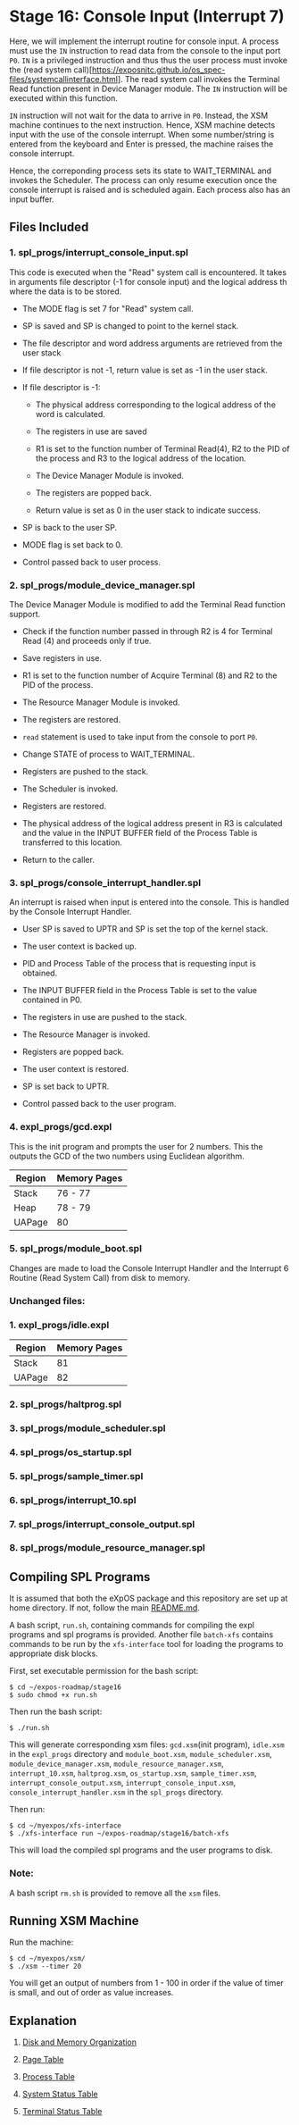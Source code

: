 # Stage 16: Console Input (Interrupt 7)

Here, we will implement the interrupt routine for console input. A process must use the `IN` instruction to read data from the console to the input port `P0`. `IN` is a privileged instruction and thus thus the user process must invoke the (read system call)[https://exposnitc.github.io/os_spec-files/systemcallinterface.html]. The read system call invokes the Terminal Read function present in Device Manager module. The `IN` instruction will be executed within this function.

`IN` instruction will not wait for the data to arrive in `P0`. Instead, the XSM machine continues to the next instruction. Hence, XSM machine detects input with the use of the console interrupt. When some number/string is entered from the keyboard and Enter is pressed, the machine raises the console interrupt.

Hence, the correponding process sets its state to WAIT_TERMINAL and invokes the Scheduler. The process can only resume execution once the console interrupt is raised and is scheduled again. Each process also has an input buffer.

## Files Included

### 1. spl_progs/interrupt_console_input.spl

This code is executed when the "Read" system call is encountered. It takes in arguments file descriptor (-1 for console input) and the logical address th where the data is to be stored.

* The MODE flag is set 7 for "Read" system call.

* SP is saved and SP is changed to point to the kernel stack.

* The file descriptor and word address arguments are retrieved from the user stack

* If file descriptor is not -1, return value is set as -1 in the user stack.

* If file descriptor is -1: 
  
  * The physical address corresponding to the logical address of the word is calculated.

  * The registers in use are saved

  * R1 is set to the function number of Terminal Read(4), R2 to the PID of the process and R3 to the logical address of the location.

  * The Device Manager Module is invoked.

  * The registers are popped back.
  
  * Return value is set as 0 in the user stack to indicate success.

* SP is back to the user SP.

* MODE flag is set back to 0.

* Control passed back to user process.

### 2. spl_progs/module_device_manager.spl

The Device Manager Module is modified to add the Terminal Read function support.

* Check if the function number passed in through R2 is 4 for Terminal Read (4) and proceeds only if true.

* Save registers in use.

* R1 is set to the function number of Acquire Terminal (8) and R2 to the PID of the process.

* The Resource Manager Module is invoked.

* The registers are restored.

* `read` statement is used to take input from the console to port `P0`.

* Change STATE of process to WAIT_TERMINAL.

* Registers are pushed to the stack.

* The Scheduler is invoked.

* Registers are restored.

* The physical address of the logical address present in R3 is calculated and the value in the INPUT BUFFER field of the Process Table is transferred to this location.

* Return to the caller.

### 3. spl_progs/console_interrupt_handler.spl

An interrupt is raised when input is entered into the console. This  is handled by the Console Interrupt Handler.

* User SP is saved to UPTR and SP is set the top of the kernel stack.

* The user context is backed up.

* PID and Process Table of the process that is requesting input is obtained.

* The INPUT BUFFER field in the Process Table is set to the value contained in P0.

* The registers in use are pushed to the stack.

* The Resource Manager is invoked.

* Registers are popped back.

* The user context is restored.

* SP is set back to UPTR.

* Control passed back to the user program.

### 4. expl_progs/gcd.expl

This is the init program and prompts the user for 2 numbers. This the outputs the GCD of the two numbers using Euclidean algorithm.

| Region | Memory Pages |
|---|---|
| Stack | 76 - 77 |
| Heap | 78 - 79 |
| UAPage | 80 |

### 5. spl_progs/module_boot.spl

Changes are made to load the Console Interrupt Handler and the Interrupt 6 Routine (Read System Call) from disk to memory.

### Unchanged files:

### 1. expl_progs/idle.expl

| Region | Memory Pages |
|---|---|
| Stack | 81 |
| UAPage | 82 |

### 2. spl_progs/haltprog.spl

### 3. spl_progs/module_scheduler.spl

### 4. spl_progs/os_startup.spl

### 5. spl_progs/sample_timer.spl

### 6. spl_progs/interrupt_10.spl

### 7. spl_progs/interrupt_console_output.spl

### 8. spl_progs/module_resource_manager.spl

## Compiling SPL Programs

It is assumed that both the eXpOS package and this repository are set up at home directory. If not, follow the main [README.md](/README.md).

A bash script, `run.sh`, containing commands for compiling the expl programs and spl programs is provided. Another file `batch-xfs` contains commands to be run by the `xfs-interface` tool for loading the programs to appropriate disk blocks.

First, set executable permission for the bash script:

```
$ cd ~/expos-roadmap/stage16
$ sudo chmod +x run.sh
```

Then run the bash script:

```
$ ./run.sh
```

This will generate corresponding xsm files: `gcd.xsm`(init program), `idle.xsm` in the `expl_progs` directory and `module_boot.xsm`, `module_scheduler.xsm`, `module_device_manager.xsm`, `module_resource_manager.xsm`, `interrupt_10.xsm`, `haltprog.xsm`, `os_startup.xsm`, `sample_timer.xsm`, `interrupt_console_output.xsm`, `interrupt_console_input.xsm`, `console_interrupt_handler.xsm` in the `spl_progs` directory.

Then run:

```
$ cd ~/myexpos/xfs-interface
$ ./xfs-interface run ~/expos-roadmap/stage16/batch-xfs
```

This will load the compiled spl programs and the user programs to disk.

### Note: 

A bash script `rm.sh` is provided to remove all the `xsm` files.

## Running XSM Machine

Run the machine:

```
$ cd ~/myexpos/xsm/
$ ./xsm --timer 20
```

You will get an output of numbers from 1 - 100 in order if the value of timer is small, and out of order as value increases.

## Explanation

1. [Disk and Memory Organization](https://exposnitc.github.io/os_implementation.html)

2. [Page Table](https://exposnitc.github.io/arch_spec-files/paging_hardware.html)

3. [Process Table](https://exposnitc.github.io/os_design-files/process_table.html)

4. [System Status Table](https://exposnitc.github.io/os_design-files/mem_ds.html#ss_table)

5. [Terminal Status Table](https://exposnitc.github.io/os_design-files/mem_ds.html#ts_table)